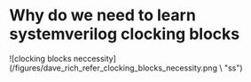 # Why do we need to learn systemverilog clocking blocks  #
![clocking blocks neccessity](/figures/dave_rich_refer_clocking_blocks_necessity.png \ "ss")
